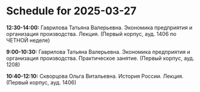 # Schedule for 2025-03-27

**12:30-14:00:** Гаврилова Татьяна Валерьевна. Экономика предприятия и организация производства. Лекция. (Первый корпус, ауд. 1406 по ЧЕТНОЙ неделе)

**9:00-10:30:** Гаврилова Татьяна Валерьевна. Экономика предприятия и организация производства. Практическое занятие. (Первый корпус, ауд. 1208)

**10:40-12:10:** Скворцова Ольга Витальевна. История России. Лекция. (Первый корпус, ауд. 1406)

